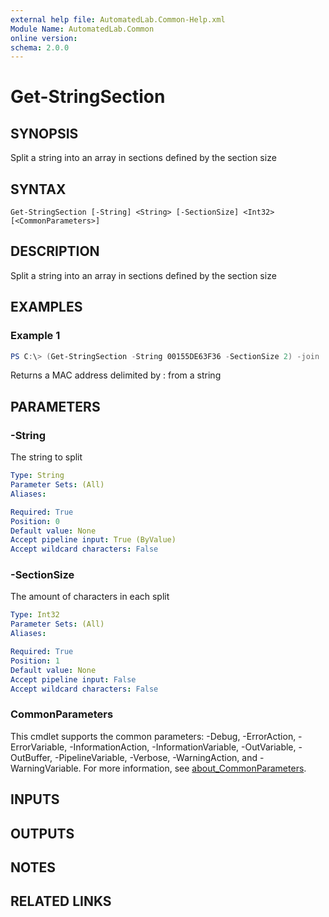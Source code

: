 ```yaml
---
external help file: AutomatedLab.Common-Help.xml
Module Name: AutomatedLab.Common
online version:
schema: 2.0.0
---
```


# Get-StringSection

## SYNOPSIS

Split a string into an array in sections defined by the section size

## SYNTAX

```
Get-StringSection [-String] <String> [-SectionSize] <Int32> [<CommonParameters>]
```

## DESCRIPTION

Split a string into an array in sections defined by the section size

## EXAMPLES

### Example 1
```powershell
PS C:\> (Get-StringSection -String 00155DE63F36 -SectionSize 2) -join ':'
```

Returns a MAC address delimited by : from a string

## PARAMETERS

### -String

The string to split

```yaml
Type: String
Parameter Sets: (All)
Aliases:

Required: True
Position: 0
Default value: None
Accept pipeline input: True (ByValue)
Accept wildcard characters: False
```

### -SectionSize

The amount of characters in each split

```yaml
Type: Int32
Parameter Sets: (All)
Aliases:

Required: True
Position: 1
Default value: None
Accept pipeline input: False
Accept wildcard characters: False
```

### CommonParameters
This cmdlet supports the common parameters: -Debug, -ErrorAction, -ErrorVariable, -InformationAction, -InformationVariable, -OutVariable, -OutBuffer, -PipelineVariable, -Verbose, -WarningAction, and -WarningVariable. For more information, see [about_CommonParameters](http://go.microsoft.com/fwlink/?LinkID=113216).

## INPUTS

## OUTPUTS

## NOTES

## RELATED LINKS
